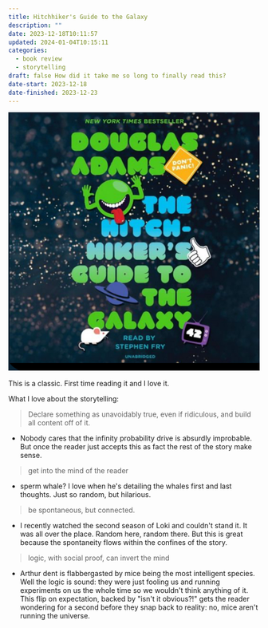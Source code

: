 ```yaml
---
title: Hitchhiker's Guide to the Galaxy
description: ""
date: 2023-12-18T10:11:57
updated: 2024-01-04T10:15:11
categories:
  - book review
  - storytelling
draft: false How did it take me so long to finally read this?
date-start: 2023-12-18
date-finished: 2023-12-23
---
```


![The book of infinite possibilities](../img/book-hitchhikers-guide.jpeg)

This is a classic. First time reading it and I love it.

What I love about the storytelling:

> Declare something as unavoidably true, even if ridiculous, and build all content off of it.

- Nobody cares that the infinity probability drive is absurdly improbable. But once the reader just accepts this as fact the rest of the story make sense.

> get into the mind of the reader

- sperm whale? I love when he's detailing the whales first and last thoughts. Just so random, but hilarious.  

> be spontaneous, but connected.

- I recently watched the second season of Loki and couldn't stand it. It was all over the place. Random here, random there. But this is great because the spontaneity flows within the confines of the story.  

> logic, with social proof, can invert the mind

- Arthur dent is flabbergasted by mice being the most intelligent species. Well the logic is sound: they were just fooling us and running experiments on us the whole time so we wouldn't think anything of it. This flip on expectation, backed by "isn't it obvious?!" gets the reader wondering for a second before they snap back to reality: no, mice aren't running the universe.

